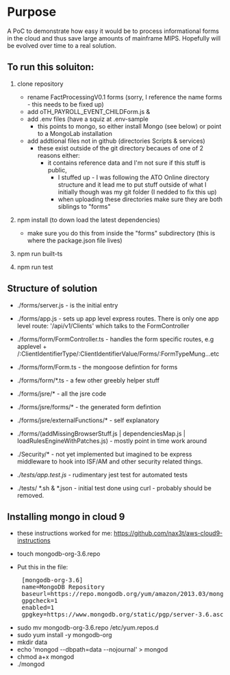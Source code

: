 Purpose
=======
A PoC to demonstrate how easy it would be to process informational forms in the cloud and thus save large amounts of mainframe MIPS.  Hopefully will be evolved over time to a real solution.

## To run this soluiton:

1. clone repository
    * rename FactProcessingV0.1 forms (sorry, I reference the name forms - this needs to be fixed up)
    * add oTH_PAYROLL_EVENT_CHILDForm.js & 
    * add .env files (have a squiz at .env-sample 
      * this points to mongo, so either install Mongo (see below) or point to a MongoLab installation
    * add addtional files not in github (directories Scripts & services)
      * these exist outside of the git directory becaues of one of 2 reasons either:
        * it contains reference data and I'm not sure if this stuff is public, 
          * I stuffed up - I was following the ATO Online directory structure and it lead me to put stuff outside of what I initially though was my git folder (I nedded to fix this up)
          * when uploading these directories make sure they are both siblings to "forms"

2. npm install (to down load the latest dependencies)
	* make sure you do this from inside the "forms" subdirectory (this is where the package.json file lives)
3. npm run built-ts
4. npm run test

## Structure of solution

* ./forms/server.js - is the initial entry
* ./forms/app.js - sets up app level express routes.  There is only one app level route: '/api/v1/Clients' which talks to the FormController
* ./forms/form/FormController.ts - handles the form specific routes, e.g applevel +  /:ClientIdentifierType/:ClientIdentifierValue/Forms/:FormTypeMung...etc
* ./forms/form/Form.ts - the mongoose defintion for forms
* ./forms/form/*.ts - a few other greebly helper stuff
* ./forms/jsre/* - all the jsre code
* ./forms/jsre/forms/* - the generated form defintion
* ./forms/jsre/externalFunctions/* - self explanatory
* ./forms/(addMissingBrowserStuff.js | dependenciesMap.js | loadRulesEngineWithPatches.js) - mostly point in time work around

* ./Security/* - not yet implemented but imagined to be express middleware to hook into ISF/AM and other security related things.

* *./tests/app.test.js* - rudimentary jest test for automated tests
* ./tests/ *.sh & *.json - initial test done using curl - probably should be removed.

## Installing mongo in cloud 9
* these instructions worked for me: https://github.com/nax3t/aws-cloud9-instructions

* touch mongodb-org-3.6.repo
    
* Put this in the file:
<pre>
    [mongodb-org-3.6]
    name=MongoDB Repository
    baseurl=https://repo.mongodb.org/yum/amazon/2013.03/mongodb-org/3.6/x86_64/
    gpgcheck=1
    enabled=1
    gpgkey=https://www.mongodb.org/static/pgp/server-3.6.asc
</pre>
    
* sudo mv mongodb-org-3.6.repo /etc/yum.repos.d
* sudo yum install -y mongodb-org
* mkdir data
* echo 'mongod --dbpath=data --nojournal' > mongod
* chmod a+x mongod
* ./mongod